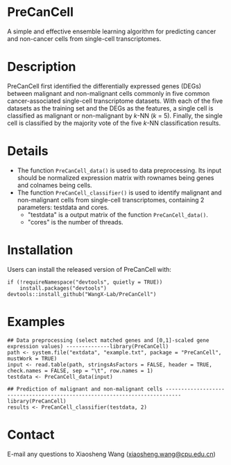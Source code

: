 # PreCanCell
A simple and effective ensemble learning algorithm for predicting cancer and non-cancer cells from single-cell transcriptomes.

# Description
PreCanCell first identified the differentially expressed genes (DEGs) between malignant and non-malignant cells commonly in five common cancer-associated single-cell transcriptome datasets. With each of the five datasets as the training set and the DEGs as the features, a single cell is classified as malignant or non-malignant by *k*-NN (*k* = 5). Finally, the single cell is classified by the majority vote of the five *k*-NN classification results.

# Details
+ The function `PreCanCell_data()` is used to data preprocessing. Its input should be normalized expression matrix with rownames being genes and colnames being cells.
+ The function `PreCanCell_classifier()` is used to identify malignant and non-malignant cells from single-cell transcriptomes, containing 2 parameters: testdata and cores.
  + "testdata" is a output matrix of the function `PreCanCell_data()`.
  + "cores" is the number of threads.

# Installation
Users can install the released version of PreCanCell with:
```
if (!requireNamespace("devtools", quietly = TRUE))
    install.packages("devtools")
devtools::install_github("WangX-Lab/PreCanCell")
```

# Examples
```
## Data preprocessing (select matched genes and [0,1]-scaled gene expression values) --------------library(PreCanCell)
path <- system.file("extdata", "example.txt", package = "PreCanCell", mustWork = TRUE)
input <- read.table(path, stringsAsFactors = FALSE, header = TRUE, check.names = FALSE, sep = "\t", row.names = 1)
testdata <- PreCanCell_data(input)
```

```
## Prediction of malignant and non-malignant cells ---------------------------------------------------------------------------
library(PreCanCell)
results <- PreCanCell_classifier(testdata, 2)
```

# Contact
E-mail any questions to Xiaosheng Wang (xiaosheng.wang@cpu.edu.cn)
